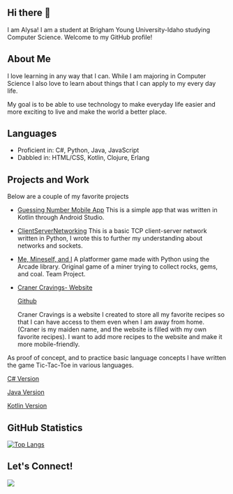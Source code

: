 ## Hi there 👋

I am Alysa! I am a student at Brigham Young University-Idaho studying Computer Science. Welcome to my GitHub profile!

## About Me

I love learning in any way that I can. While I am majoring in Computer Science I also love to
  learn about things that I can apply to my every day life.

My goal is to be able to use technology to make everyday life easier and more exciting to live and make the world a better place.

## Languages
- Proficient in: C#, Python, Java, JavaScript
- Dabbled in: HTML/CSS, Kotlin, Clojure, Erlang

## Projects and Work
Below are a couple of my favorite projects
- [Guessing Number Mobile App](https://github.com/AlysaJarrell/GuessingGameApp)
    This is a simple app that was written in Kotlin through Android Studio.

- [ClientServerNetworking](https://github.com/AlysaJarrell/ClientServerNetworking)
    This is a basic TCP client-server network written in Python, I wrote this to further my understanding about networks and sockets.

- [Me, Mineself, and I](https://github.com/dohmandjo/pythonGamers)
    A platformer game made with Python using the Arcade library. Original game of a miner trying to collect rocks, gems, and coal. Team Project.

- [Craner Cravings- Website](https://alysajarrell.github.io/wdd130/cranercravings/index.html)

  [Github](https://github.com/AlysaJarrell/wdd130/tree/master/cranercravings)

  Craner Cravings is a website I created to store all my favorite recipes so that I can have access to them even when I am away from home. (Craner is my maiden name, and the website is filled with my own favorite recipes). I want to add more recipes to the website and make it more mobile-friendly.

As proof of concept, and to practice basic language concepts I have written the game Tic-Tac-Toe in various languages.

  [C# Version](https://github.com/AlysaJarrell/Tic-Tac-Toe-in-Java)
  
  [Java Version](https://github.com/AlysaJarrell/Tic-Tac-Toe-in-Java)
  
  [Kotlin Version](https://github.com/AlysaJarrell/TicTacToe-in-Kotlin)

## GitHub Statistics
[![Top Langs](https://github-readme-stats.vercel.app/api/top-langs/?username=AlysaJarrell&layout=donut)](https://github.com/AlysaJarrell/github-readme-stats)

## Let's Connect!
[![](https://img.shields.io/badge/LinkedIn-blue?style=for-the-badge&logo=linkedin&logoColor=white)](https://www.linkedin.com/in/alysa-jarrell)


